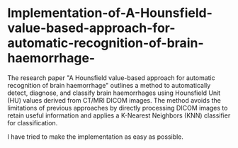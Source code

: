 # Implementation-of-A-Hounsfield-value-based-approach-for-automatic-recognition-of-brain-haemorrhage-

The research paper "A Hounsfield value-based approach for automatic recognition of brain haemorrhage" outlines a method to automatically detect, diagnose, and classify brain haemorrhages using Hounsfield Unit (HU) values derived from CT/MRI DICOM images. The method avoids the limitations of previous approaches by directly processing DICOM images to retain useful information and applies a K-Nearest Neighbors (KNN) classifier for classification.

I have tried to make the implementation as easy as possible. 
